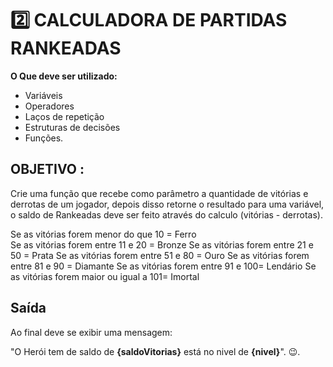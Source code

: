 # 2️⃣ CALCULADORA DE PARTIDAS RANKEADAS 

**O Que deve ser utilizado:**

- Variáveis
- Operadores
- Laços de repetição
- Estruturas de decisões
- Funções.


## OBJETIVO :

Crie uma função que recebe como parâmetro a quantidade de vitórias e derrotas de um jogador, depois disso retorne o resultado para uma variável, o saldo de Rankeadas deve ser feito através do calculo (vitórias - derrotas).

Se as  vitórias forem  menor do que 10 = Ferro  
Se as  vitórias forem entre 11 e 20 = Bronze
Se as  vitórias forem entre 21 e 50 = Prata 
Se as  vitórias forem entre 51 e 80 = Ouro 
Se as  vitórias forem entre 81 e 90 = Diamante 
Se as  vitórias forem entre 91 e 100= Lendário 
Se as  vitórias forem maior ou igual a 101= Imortal

## Saída

Ao final deve se exibir uma mensagem:

 "O Herói tem de saldo de **{saldoVitorias}** está no nivel de  **{nivel}**". 😉.
 